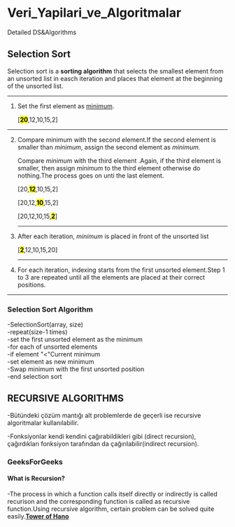# Veri_Yapilari_ve_Algoritmalar
Detailed DS&amp;Algorithms

## Selection Sort

Selection sort is a **sorting algorithm** that selects the smallest element from an unsorted list in easch iteration and places that element at the beginning of the unsorted list.


----


1. Set the first element as <ins>minimum</ins>.

   [<mark>**20**</mark>,12,10,15,2]
   
---

2. Compare  minimum with the second element.If the second element is smaller than *minimum*, assign the second element as *minimum*.

   Compare *minimum* with the third element .Again, if the third element is smaller, then assign *minimum* to the third element otherwise do nothing.The process goes on unti the last element.

   [20,<mark>**12**</mark>,10,15,2]

   [20,12,<mark>**10**</mark>,15,2]

   [20,12,10,15,<mark>**2**</mark>]
   
   ------

3. After each iteration, *minimum* is placed in front of the unsorted list

   [<mark>**2**</mark>,12,10,15,20]
   
   -----

4. For each iteration, indexing starts from the first unsorted element.Step 1 to 3 are repeated until all the elements are placed at their correct positions.

-----

### Selection Sort Algorithm
-SelectionSort(array, size)<br>
-repeat(size-1 times)<br>
-set the first unsorted element as the minimum<br>
-for each of unsorted elements<br>
-if element "<"Current minimum <br>
-set element as new minimum<br>
-Swap minimum with the first unsorted position <br>
-end selection sort<br>

## RECURSIVE ALGORITHMS

-Bütündeki çözüm mantığı alt problemlerde de geçerli ise recursive algoritmalar kullanılabilir.

-Fonksiyonlar kendi kendini çağırabildikleri gibi (direct recursion), çağırdıkları fonksiyon tarafından da çağırılabilir(indirect recursion).

### GeeksForGeeks

#### What is Recursion?

-The process in which a function calls itself directly or indirectly is called recurison and the corresponding function is called as recursive function.Using recursive algorithm, certain problem can be solved quite easily.<ins>**Tower of Hano**</ins>
